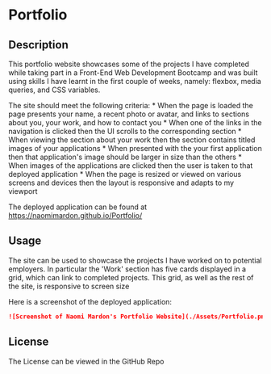 # Portfolio

## Description 

This portfolio website showcases some of the projects I have completed while taking part in a Front-End Web Development Bootcamp and was built using skills I have learnt in the first couple of weeks, namely: flexbox, media queries, and CSS variables. 

The site should meet the following criteria:
    * When the page is loaded the page presents your name, a recent photo or avatar, and links to sections about you, your work, and how to contact you
    * When one of the links in the navigation is clicked then the UI scrolls to the corresponding section
    * When viewing the section about your work then the section contains titled images of your applications
    * When presented with the your first application then that application's image should be larger in size than the others
    * When images of the applications are clicked then the user is taken to that deployed application
    * When the page is resized or viewed on various screens and devices then the layout is responsive and adapts to my viewport

The deployed application can be found at https://naomimardon.github.io/Portfolio/

## Usage 

The site can be used to showcase the projects I have worked on to potential employers. In particular the 'Work' section has five cards displayed in a grid, which can link to completed projects. This grid, as well as the rest of the site, is responsive to screen size 

Here is a screenshot of the deployed application:

```md
![Screenshot of Naomi Mardon's Portfolio Website](./Assets/Portfolio.png)
```

## License

The License can be viewed in the GitHub Repo


